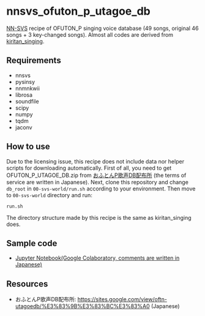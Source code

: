 # nnsvs_ofuton_p_utagoe_db

[NN-SVS](https://github.com/r9y9/nnsvs) recipe of OFUTON_P singing voice database (49 songs, original 46 songs + 3 key-changed songs). 
Almost all codes are derived from [kiritan_singing](https://github.com/r9y9/kiritan_singing).

## Requirements
- nnsvs
- pysinsy
- nnmnkwii
- librosa
- soundfile
- scipy
- numpy
- tqdm
- jaconv

## How to use
Due to the licensing issue, this recipe does not include data nor helper scripts for downloading automatically. First of all, you need to get OFUTON_P_UTAGOE_DB.zip from [おふとんP歌声DB配布所](https://sites.google.com/view/oftn-utagoedb/%E3%83%9B%E3%83%BC%E3%83%A0) (the terms of service are written in Japanese). Next, clone this repository and change `db_root` in `00-svs-world/run.sh` according to your environment. Then move to `00-svs-world` directory and run:

    run.sh

The directory structure made by this recipe is the same as kiritan_singing does.

## Sample code
- [Jupyter Notebook(Google Colaboratory, comments are written in Japanese)](https://gist.github.com/taroushirani/c94e6c4db059cc46abb5ab6d33aa885d)

## Resources

- おふとんP歌声DB配布所: https://sites.google.com/view/oftn-utagoedb/%E3%83%9B%E3%83%BC%E3%83%A0 (Japanese)
